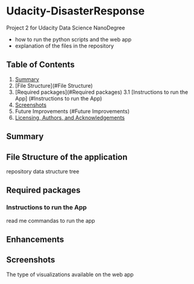 # Udacity-DisasterResponse
Project 2 for Udacity Data Science NanoDegree

- how to run the python scripts and the web app 
- explanation of the files in the repository

## Table of Contents
1. [Summary](#Summary)
2. [File Structure](#File Structure)
3. [Required packages](#Required packages)
3.1 [Instructions to run the App] (#Instructions to run the App)
4. [Screenshots](#Screenshots)
5. Future Improvements (#Future Improvements)
6. [Licensing, Authors, and Acknowledgements](#Licensing)

## Summary



## File Structure of the application

repository data structure tree

## Required packages


### Instructions to run the App
read me commandas to run the app 

## Enhancements


## Screenshots
The type of visualizations available on the web app 
